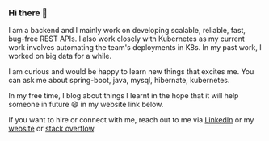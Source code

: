 ### Hi there 👋

<!--
**malathit/malathit** is a ✨ _special_ ✨ repository because its `README.md` (this file) appears on your GitHub profile.

Here are some ideas to get you started:

- 🔭 I’m currently working on ...
- 🌱 I’m currently learning ...
- 👯 I’m looking to collaborate on ...
- 🤔 I’m looking for help with ...
- 💬 Ask me about ...
- 📫 How to reach me: ...
- 😄 Pronouns: ...
- ⚡ Fun fact: ...
-->
I am a backend and I mainly work on developing scalable, reliable, fast, bug-free REST APIs. I also work closely with Kubernetes as my current work involves automating the team's deployments in K8s. In my past work, I worked on big data for a while.

I am curious and would be happy to learn new things that excites me. You can ask me about spring-boot, java, mysql, hibernate, kubernetes.

In my free time, I blog about things I learnt in the hope that it will help someone in future 😄 in my website link below.

If you want to hire or connect with me, reach out to me via [LinkedIn](https://www.linkedin.com/in/malathit/) or my [website](https://malathi.dev) or [stack overflow](https://stackoverflow.com/users/1237402/malathi).
